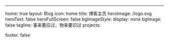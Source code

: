 ---

home: true
layout: Blog
icon: home
title: 博客主页
heroImage: /logo.svg
heroText:  false
heroFullScreen: false
bgImageStyle: 
    display: none
bgImage: false
tagline: 事来要应过，物来要识过
projects:

footer: false
